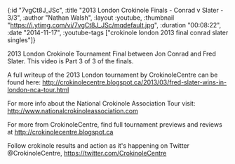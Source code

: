 {:id "7vgCt8J_JSc",
 :title "2013 London Crokinole Finals - Conrad v Slater - 3/3",
 :author "Nathan Walsh",
 :layout :youtube,
 :thumbnail "https://i.ytimg.com/vi/7vgCt8J_JSc/mqdefault.jpg",
 :duration "00:08:22",
 :date "2014-11-17",
 :youtube-tags ["crokinole london 2013 final conrad slater singles"]}


2013 London Crokinole Tournament Final between Jon Conrad and Fred Slater. This video is Part 3 of 3 of the finals.

A full writeup of the 2013 London tournament by CrokinoleCentre can be found here: http://crokinolecentre.blogspot.ca/2013/03/fred-slater-wins-in-london-nca-tour.html

For more info about the National Crokinole Association Tour visit: http://www.nationalcrokinoleassociation.com

For more from CrokinoleCentre, find full tournament previews and reviews at http://crokinolecentre.blogspot.ca

Follow crokinole results and action as it's happening on Twitter @CrokinoleCentre, https://twitter.com/CrokinoleCentre

